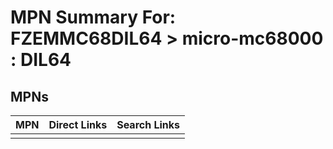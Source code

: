 



# MPN Summary For: FZEMMC68DIL64 > micro-mc68000 : DIL64

## MPNs
  

|MPN|Direct Links|Search Links|
| :--- | :--- | :--- |
||||
